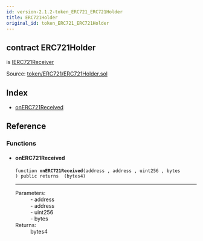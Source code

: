 ```yaml
---
id: version-2.1.2-token_ERC721_ERC721Holder
title: ERC721Holder
original_id: token_ERC721_ERC721Holder
---
```


<div class="contract-doc"><div class="contract"><h2 class="contract-header"><span class="contract-kind">contract</span> ERC721Holder</h2><p class="base-contracts"><span>is</span> <a href="token_ERC721_IERC721Receiver.html">IERC721Receiver</a></p><div class="source">Source: <a href="https://github.com/OpenZeppelin/zeppelin-solidity/blob/v2.1.2/contracts/token/ERC721/ERC721Holder.sol" target="_blank">token/ERC721/ERC721Holder.sol</a></div></div><div class="index"><h2>Index</h2><ul><li><a href="token_ERC721_ERC721Holder.html#onERC721Received">onERC721Received</a></li></ul></div><div class="reference"><h2>Reference</h2><div class="functions"><h3>Functions</h3><ul><li><div class="item function"><span id="onERC721Received" class="anchor-marker"></span><h4 class="name">onERC721Received</h4><div class="body"><code class="signature">function <strong>onERC721Received</strong><span>(address , address , uint256 , bytes ) </span><span>public </span><span>returns  (bytes4) </span></code><hr/><dl><dt><span class="label-parameters">Parameters:</span></dt><dd><div><code></code> - address</div><div><code></code> - address</div><div><code></code> - uint256</div><div><code></code> - bytes</div></dd><dt><span class="label-return">Returns:</span></dt><dd>bytes4</dd></dl></div></div></li></ul></div></div></div>
